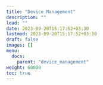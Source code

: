 ```yaml
---
title: "Device Management"
description: ""
lead: ""
date: 2023-09-20T15:17:52+03:30
lastmod: 2023-09-20T15:17:52+03:30
draft: false
images: []
menu:
  docs:
    parent: "device_management"
weight: 60000
toc: true
---
```

